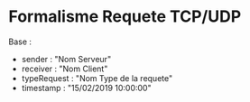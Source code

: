 # Formalisme Requete TCP/UDP

Base : 
- sender : "Nom Serveur" 
- receiver : "Nom Client"
- typeRequest : "Nom Type de la requete"
- timestamp : "15/02/2019 10:00:00"
